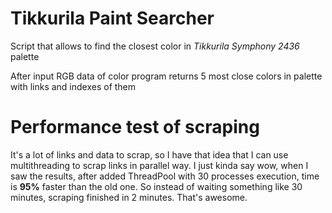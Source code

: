 # Tikkurila Paint Searcher
Script that allows to find the closest color in *Tikkurila Symphony 2436* palette

After input RGB data of color program returns 5 most close colors in palette with links and indexes of them

# Performance test of scraping
It's a lot of links and data to scrap, so I have that idea that I can use multithreading to scrap links in parallel way.
I just kinda say wow, when I saw the results, after added ThreadPool with 30 processes execution, time is **95%** faster than the old one.
So instead of waiting something like 30 minutes, scraping finished in 2 minutes. That's awesome.


